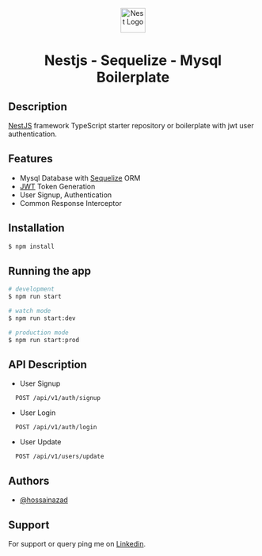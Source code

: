<p align="center">
  <img src="https://nestjs.com/img/logo-small.svg" width="50" alt="Nest Logo" />
  <h1 align="center">Nestjs -  Sequelize - Mysql Boilerplate</h1>
</p>

## Description

[NestJS](https://github.com/nestjs/nest) framework TypeScript starter repository or boilerplate with jwt user authentication.

## Features

- Mysql Database with [Sequelize](https://sequelize.org/) ORM
- [JWT](https://jwt.io/) Token Generation
- User Signup, Authentication
- Common Response Interceptor

## Installation

```bash
$ npm install
```

## Running the app

```bash
# development
$ npm run start

# watch mode
$ npm run start:dev

# production mode
$ npm run start:prod
```

## API Description

- User Signup
```http
  POST /api/v1/auth/signup
```

- User Login
```http
  POST /api/v1/auth/login
```

- User Update
```http
  POST /api/v1/users/update
```

## Authors

- [@hossainazad](https://github.com/h-azad/)



## Support

For support or query ping me on [Linkedin](https://www.linkedin.com/in/hossain-azad-50027980//).

